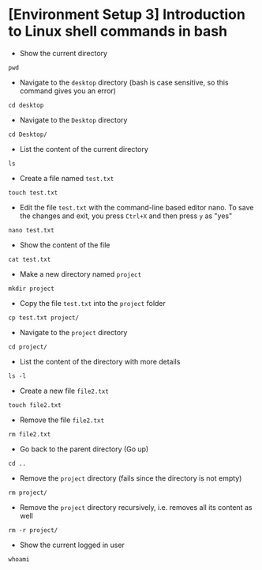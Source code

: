 # [Environment Setup 3] Introduction to Linux shell commands in bash

* Show the current directory

`pwd`

* Navigate to the `desktop` directory (bash is case sensitive, so this command gives you an error)

`cd desktop`

* Navigate to the `Desktop` directory

`cd Desktop/`

* List the content of the current directory

`ls`

* Create a file named `test.txt`

`touch test.txt`

* Edit the file `test.txt` with the command-line based editor nano. To save the changes and exit, you press `Ctrl+X` and then press `y` as "yes"

`nano test.txt`

* Show the content of the file

`cat test.txt`

* Make a new directory named `project`

`mkdir project`

* Copy the file `test.txt` into the `project` folder

`cp test.txt project/`

* Navigate to the `project` directory

`cd project/`

* List the content of the directory with more details

`ls -l`

* Create a new file `file2.txt`

`touch file2.txt`

* Remove the file `file2.txt`

`rm file2.txt`

* Go back to the parent directory (Go up)

`cd ..`

* Remove the `project` directory (fails since the directory is not empty)

`rm project/`

* Remove the `project` directory recursively, i.e. removes all its content as well

`rm -r project/`

* Show the current logged in user

`whoami`
